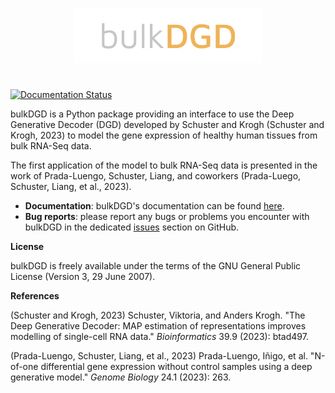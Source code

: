 <h1 align="center">
<img src="./branding/bulkdgd_logo.png" width="300">
</h1><br>

<a href='https://bulkdgd.readthedocs.io/en/latest/?badge=latest'>
    <img src='https://readthedocs.org/projects/bulkdgd/badge/?version=latest' alt='Documentation Status' />
</a>


bulkDGD is a Python package providing an interface to use the Deep Generative Decoder (DGD) developed by Schuster and Krogh (Schuster and Krogh, 2023) to model the gene expression of healthy human tissues from bulk RNA-Seq data.

The first application of the model to bulk RNA-Seq data is presented in the work of Prada-Luengo, Schuster, Liang, and coworkers (Prada-Luego, Schuster, Liang, et al., 2023).

* **Documentation**: bulkDGD's documentation can be found [here](https://bulkdgd.readthedocs.io/en/latest/).
* **Bug reports**: please report any bugs or problems you encounter with bulkDGD in the dedicated [issues](https://github.com/Center-for-Health-Data-Science/bulkDGD/issues) section on GitHub.

**License**

bulkDGD is freely available under the terms of the GNU General Public License (Version 3, 29 June 2007).

**References**

(Schuster and Krogh, 2023) Schuster, Viktoria, and Anders Krogh. "The Deep Generative Decoder: MAP estimation of representations improves modelling of single-cell RNA data." *Bioinformatics* 39.9 (2023): btad497.

(Prada-Luengo, Schuster, Liang, et al., 2023) Prada-Luengo, Iñigo, et al. "N-of-one differential gene expression without control samples using a deep generative model." *Genome Biology* 24.1 (2023): 263.
